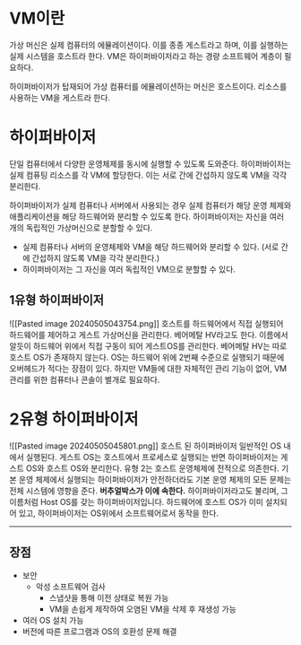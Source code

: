 # VM이란
가상 머신은 실제 컴퓨터의 에뮬레이션이다.
이를 종종 게스트라고 하며, 이를 실행하는 실제 시스템을 호스트라 한다.
VM은 하이퍼바이저라고 하는 경량 소프트웨어 계층이 필요하다.

하이퍼바이저가 탑재되어 가상 컴퓨터를 에뮬레이션하는 머신은 호스트이다.
리소스를 사용하는 VM을 게스트라 한다.
# 하이퍼바이저
단일 컴퓨터에서 다양한 운영체제를 동시에 실행할 수 있도록 도와준다.
하이퍼바이저는 실제 컴퓨팅 리소스를 각 VM에 할당한다.
이는 서로 간에 간섭하지 않도록 VM을 각각 분리한다.

하이퍼바이저가 실제 컴퓨터나 서버에서 사용되는 경우 실제 컴퓨터가 해당 운영 체제와 애플리케이션을 해당 하드웨어와 분리할 수 있도록 한다. 하이퍼바이저는 자신을 여러 개의 독립적인 가상머신으로 분할할 수 있다.

+ 실제 컴퓨터나 서버의 운영체제와 VM을 해당 하드웨어와 분리할 수 있다.
  (서로 간에 간섭하지 않도록 VM을 각각 분리한다.)
+ 하이퍼바이저는 그 자신을 여러 독립적인 VM으로 분할할 수 있다.
## 1유형 하이퍼바이저
![[Pasted image 20240505043754.png]]
호스트를 하드웨어에서 직접 실행되어 하드웨어를 제어하고 게스트 가상머신을 관리한다. 베어메탈 HV라고도 한다.
이름에서 알듯이 하드웨어 위에서 직접 구동이 되어 게스트OS를 관리한다.
베어메탈 HV는 따로 호스트 OS가 존재하지 않는다. OS는 하드웨어 위에 2번째 수준으로 실행되기 때문에 오버헤드가 적다는 장점이 있다.
하지만 VM들에 대한 자체적인 관리 기능이 없어, VM 관리를 위한 컴퓨터나 콘솔이 별개로 필요하다.
# 2유형 하이퍼바이저
![[Pasted image 20240505045801.png]]
호스트 된 하이퍼바이저 일반적인 OS 내에서 실행된다.
게스트 OS는 호스트에서 프로세스로 실행되는 반면 하이퍼바이저는 게스트 OS와 호스트 OS와 분리한다.
유형 2는 호스트 운영체제에 전적으로 의존한다.
기본 운영 체제에서 실행되는 하이퍼바이저가 안전하더라도 기본 운영 체제의 모든 문제는 전체 시스템에 영향을 준다.
**버추얼박스가 이에 속한다.**
하이퍼바이저라고도 불리며, 그 이름처럼 Host OS를 갖는 하이퍼바이저입니다. 하드웨어에 호스트 OS가 이미 설치되어 있고, 하이퍼바이저는 OS위에서 소프트웨어로서 동작을 한다.
***
## 장점 
+ 보안
	+ 악성 소프트웨어 검사
		+ 스냅샷을 통해 이전 상태로 복원 가능
		+ VM을 손쉽게 제작하여 오염된 VM을 삭제 후 재생성 가능
+ 여러 OS 설치 가능
+ 버전에 따른 프로그램과 OS의 호환성 문제 해결
